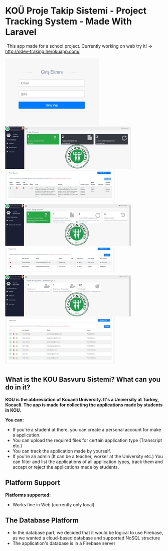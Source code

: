# KOÜ Proje Takip Sistemi - Project Tracking System - Made With Laravel

-This app made for a school project. Currently working on web try it! -> http://odev-traking.herokuapp.com/

<div class="row">
  <img src="images/Screenshot_3.png" width="300"/>
</div>
<div class="row">
   <img src="images/Screenshot_1.png" width="400"/>
  <img src="images/Screenshot_2.png" width="350"/>
</div>
<div class="row">
   <img src="images/Screenshot_6.png" width="400"/>
  <img src="images/Screenshot_7.png" width="350"/>
</div>
<div class="row">
   <img src="images/Screenshot_5.png" width="400"/>
  <img src="images/Screenshot_4.png" width="350"/>
</div>

## What is the KOU Basvuru Sistemi? What can you do in it?

**KOU is the abbreviation of Kocaeli University. It's a University at Turkey, Kocaeli. The app is made for collecting the applications made by students in KOU.**

**You can:**
 - If you're a student at there, you can create a personal account for make a application.
 - You can upload the required files for certain application type (Transcript etc.)
 - You can track the application made by yourself.
 - If you're an admin (It can be a teacher, worker at the University etc.) You can filter and list the applications of all application types, track them and accept or reject the applications made by students.

## Platform Support

**Platforms supported:**
 - Works fine in Web (currently only local)

## The Database Platform

  - In the database part, we decided that it would be logical to use Firebase, as we wanted a cloud-based database and supported NoSQL structure
  - The application's database is in a Firebase server

